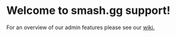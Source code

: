 # Welcome to smash.gg support!
For an overview of our admin features please see our [wiki.](https://github.com/smashgg/support/wiki)

